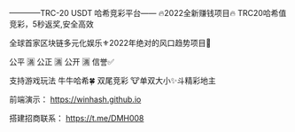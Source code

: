 ————TRC-20 USDT 哈希竞彩平台——
🔥2022全新赚钱项目🔥
TRC20哈希值竞彩，5秒返奖,安全高效

全球首家区块链多元化娱乐⚜️2022年绝对的风口趋势项目🌹

公平 🈵 公正 🈵  公开 🈵 信誉✅

支持游戏玩法
牛牛哈希🍀  双尾竞彩 🐮单双大小✨斗精彩地主

前端演示： https://winhash.github.io

搭建招商联系： https://t.me/DMH008
